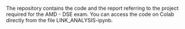 The repository contains the code and the report referring to the project required for the AMD - DSE exam. You can access the code on Colab directly from the file LINK_ANALYSIS-ipynb.
